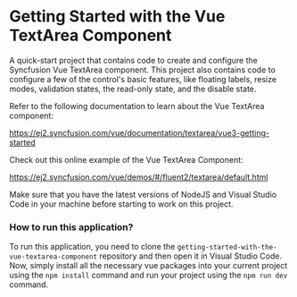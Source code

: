 # Getting Started with the Vue TextArea Component
A quick-start project that contains code to create and configure the Syncfusion Vue TextArea component. This project also contains code to configure a few of the control's basic features, like floating labels, resize modes, validation states, the read-only state, and the disable state.
 
Refer to the following documentation to learn about the Vue TextArea component:

https://ej2.syncfusion.com/vue/documentation/textarea/vue3-getting-started

Check out this online example of the Vue TextArea Component:

https://ej2.syncfusion.com/vue/demos/#/fluent2/textarea/default.html


Make sure that you have the latest versions of NodeJS and Visual Studio Code in your machine before starting to work on this project.

### How to run this application?
To run this application, you need to clone the `getting-started-with-the-vue-textarea-component` repository and then open it in Visual Studio Code. Now, simply install all the necessary vue packages into your current project using the `npm install` command and run your project using the `npm run dev` command.
